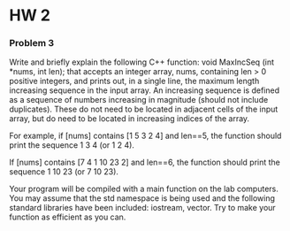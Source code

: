 # HW 2

### Problem 3
Write and briefly explain the following C++ function:
void MaxIncSeq (int *nums, int len);
that accepts an integer array, nums, containing len > 0 positive integers, and prints
out, in a single line, the maximum length increasing sequence in the input array. An
increasing sequence is defined as a sequence of numbers increasing in magnitude
(should not include duplicates). These do not need to be located in adjacent cells of
the input array, but do need to be located in increasing indices of the array.

For example, if [nums] contains [1 5 3 2 4] and len==5, the function should print the
sequence 1 3 4 (or 1 2 4).

If [nums] contains [7 4 1 10 23 2] and len==6, the function should print the sequence
1 10 23 (or 7 10 23).

Your program will be compiled with a main function on the lab computers. You may
assume that the std namespace is being used and the following standard libraries have
been included: iostream, vector. Try to make your function as efficient as you can. 
